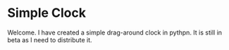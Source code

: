 # Simple Clock
Welcome. I have created a simple drag-around clock in pythpn. It is still in beta as I need to distribute it.
